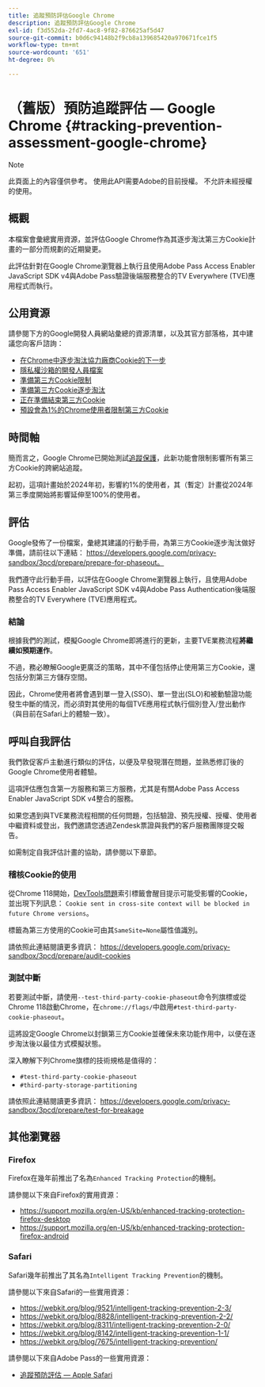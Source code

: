 ```yaml
---
title: 追蹤預防評估Google Chrome
description: 追蹤預防評估Google Chrome
exl-id: f3d552da-2fd7-4ac8-9f82-876625af5d47
source-git-commit: b0d6c94148b2f9cb8a139685420a970671fce1f5
workflow-type: tm+mt
source-wordcount: '651'
ht-degree: 0%

---
```


# （舊版）預防追蹤評估 — Google Chrome {#tracking-prevention-assessment-google-chrome}

>[!NOTE]
>
>此頁面上的內容僅供參考。 使用此API需要Adobe的目前授權。 不允許未經授權的使用。

## 概觀

本檔案會彙總實用資源，並評估Google Chrome作為其逐步淘汰第三方Cookie計畫的一部分而規劃的近期變更。

此評估針對在Google Chrome瀏覽器上執行且使用Adobe Pass Access Enabler JavaScript SDK v4與Adobe Pass驗證後端服務整合的TV Everywhere (TVE)應用程式而執行。

## 公用資源

請參閱下方的Google開發人員網站彙總的資源清單，以及其官方部落格，其中建議您向客戶諮詢：

* [在Chrome中逐步淘汰協力廠商Cookie的下一步](https://blog.google/products/chrome/privacy-sandbox-tracking-protection/)
* [隱私權沙箱的開發人員檔案](https://developers.google.com/privacy-sandbox)
* [準備第三方Cookie限制](https://developers.google.com/privacy-sandbox/3pcd)
* [準備第三方Cookie逐步淘汰](https://developers.google.com/privacy-sandbox/3pcd/prepare/prepare-for-phaseout)
* [正在準備結束第三方Cookie](https://developers.google.com/privacy-sandbox/blog/cookie-countdown-2023oct)
* [預設會為1%的Chrome使用者限制第三方Cookie](https://developers.google.com/privacy-sandbox/blog/cookie-countdown-2024jan)

## 時間軸

簡而言之，Google Chrome已開始測試[追蹤保護](https://privacysandbox.com/)，此新功能會限制影響所有第三方Cookie的跨網站追蹤。

起初，這項計畫始於2024年初，影響約1%的使用者，其（暫定）計畫從2024年第三季度開始將影響延伸至100%的使用者。

## 評估

Google發佈了一份檔案，彙總其建議的行動手冊，為第三方Cookie逐步淘汰做好準備，請前往以下連結： https://developers.google.com/privacy-sandbox/3pcd/prepare/prepare-for-phaseout。

我們遵守此行動手冊，以評估在Google Chrome瀏覽器上執行，且使用Adobe Pass Access Enabler JavaScript SDK v4與Adobe Pass Authentication後端服務整合的TV Everywhere (TVE)應用程式。

### 結論

根據我們的測試，模擬Google Chrome即將進行的更新，主要TVE業務流程&#x200B;**將繼續如預期運作**。

不過，務必瞭解Google更廣泛的策略，其中不僅包括停止使用第三方Cookie，還包括分割第三方儲存空間。

因此，Chrome使用者將會遇到單一登入(SSO)、單一登出(SLO)和被動驗證功能發生中斷的情況，而必須對其使用的每個TVE應用程式執行個別登入/登出動作（與目前在Safari上的體驗一致）。

## 呼叫自我評估

我們敦促客戶主動進行類似的評估，以便及早發現潛在問題，並熟悉修訂後的Google Chrome使用者體驗。

這項評估應包含第一方服務和第三方服務，尤其是有關Adobe Pass Access Enabler JavaScript SDK v4整合的服務。

如果您遇到與TVE業務流程相關的任何問題，包括驗證、預先授權、授權、使用者中繼資料或登出，我們邀請您透過Zendesk票證與我們的客戶服務團隊提交報告。

如需制定自我評估計畫的協助，請參閱以下章節。

### 稽核Cookie的使用

從Chrome 118開始，[DevTools問題](https://developer.chrome.com/docs/devtools/issues/)索引標籤會醒目提示可能受影響的Cookie，並出現下列訊息： `Cookie sent in cross-site context will be blocked in future Chrome versions`。

標籤為第三方使用的Cookie可由其`SameSite=None`屬性值識別。

請依照此連結閱讀更多資訊： https://developers.google.com/privacy-sandbox/3pcd/prepare/audit-cookies

### 測試中斷

若要測試中斷，請使用`--test-third-party-cookie-phaseout`命令列旗標或從Chrome 118啟動Chrome，在`chrome://flags/`中啟用`#test-third-party-cookie-phaseout`。

這將設定Google Chrome以封鎖第三方Cookie並確保未來功能作用中，以便在逐步淘汰後以最佳方式模擬狀態。

深入瞭解下列Chrome旗標的技術規格是值得的：

* `#test-third-party-cookie-phaseout`
* `#third-party-storage-partitioning`

請依照此連結閱讀更多資訊： https://developers.google.com/privacy-sandbox/3pcd/prepare/test-for-breakage

## 其他瀏覽器

### Firefox

Firefox在幾年前推出了名為`Enhanced Tracking Protection`的機制。

請參閱以下來自Firefox的實用資源：

* https://support.mozilla.org/en-US/kb/enhanced-tracking-protection-firefox-desktop
* https://support.mozilla.org/en-US/kb/enhanced-tracking-protection-firefox-android

### Safari

Safari幾年前推出了其名為`Intelligent Tracking Prevention`的機制。

請參閱以下來自Safari的一些實用資源：

* https://webkit.org/blog/9521/intelligent-tracking-prevention-2-3/
* https://webkit.org/blog/8828/intelligent-tracking-prevention-2-2/
* https://webkit.org/blog/8311/intelligent-tracking-prevention-2-0/
* https://webkit.org/blog/8142/intelligent-tracking-prevention-1-1/
* https://webkit.org/blog/7675/intelligent-tracking-prevention/

請參閱以下來自Adobe Pass的一些實用資源：

* [追蹤預防評估 — Apple Safari](tracking-prevention-assessment-apple-safari.md)
